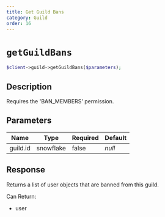 ```yaml
---
title: Get Guild Bans
category: Guild
order: 16
---
```


# `getGuildBans`

```php
$client->guild->getGuildBans($parameters);
```

## Description

Requires the &#039;BAN_MEMBERS&#039; permission.

## Parameters


Name | Type | Required | Default
--- | --- | --- | ---
guild.id | snowflake | false | *null*

## Response

Returns a list of user objects that are banned from this guild.

Can Return:

* user
